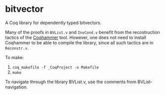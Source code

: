 # bitvector
A Coq library for dependently typed bitvectors.

Many of the proofs in `BVList.v` and `InvCond.v` benefit from the
recostruction tactics of the [Coqhammer](https://github.com/lukaszcz/coqhammer) tool.
However, one does not need to install Coqhammer to be able to compile the library,
since all such tactics are in `Reconstr.v`.

To make:
1. `coq_makefile -f _CoqProject -o Makefile`
2. `make`

To navigate through the library BVList.v, use the comments from BVList-navigation.
